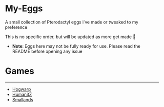 # My-Eggs
A small collection of Pterodactyl eggs I've made or tweaked to my preference

This is no specific order, but will be updated as more get made 👀
- **Note**: Eggs here may not be fully ready for use. Please read the README before opening any issue

# Games
-----------
* [Hogwarp](Hogwarp)
* [HumanitZ](Humanitz)
* [Smallands](Smallands)
